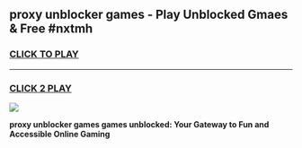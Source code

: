 
## proxy unblocker games - Play Unblocked Gmaes & Free #nxtmh
<h3>
<a href="https://premium.freeplayer.one?title=proxy_unblocker_games&ref=03M">CLICK TO PLAY</a></h3>
<hr>

<h3>
<a href="https://premium.freeplayer.one?title=proxy_unblocker_games&ref=03M">CLICK 2 PLAY</a>
  
</h3>

<a href="https://premium.freeplayer.one?title=proxy_unblocker_games&ref=03M"><img src="https://clearcache.store/games.png"></a>


**proxy unblocker games games unblocked: Your Gateway to Fun and Accessible Online Gaming**
